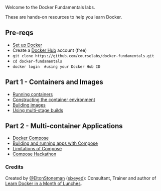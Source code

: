 Welcome to the Docker Fundamentals labs.

These are hands-on resources to help you learn Docker.

## Pre-reqs

 - [Set up Docker](setup)
 - Create a [Docker Hub](https://hub.docker.com/signup) account (free)
 - `git clone https://github.com/courselabs/docker-fundamentals.git`
 - `cd docker-fundamentals`
 - `docker login  #using your Docker Hub ID`

## Part 1 - Containers and Images

- [Running containers](labs/containers)
- [Constructing the container environment](labs/env)
- [Building images](labs/images)
- [Using multi-stage builds](labs/multi-stage)

## Part 2 - Multi-container Applications

- [Docker Compose](labs/compose)
- [Building and running apps with Compose](labs/compose-build)
- [Limitations of Compose](labs/compose-limits)
- [Compose Hackathon](hackathon)

### Credits

Created by [@EltonStoneman](https://twitter.com/EltonStoneman) ([sixeyed](https://github.com/sixeyed)): Consultant, Trainer and author of [Learn Docker in a Month of Lunches](https://www.manning.com/books/learn-docker-in-a-month-of-lunches).